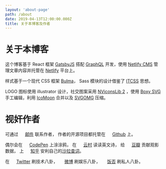 ```yaml
---
layout: 'about-page'
path: /about
date: 2019-04-13T12:00:00.000Z
title: 关于本博客及作者
---
```


# 关于本博客

这个博客基于 React 框架 [GatsbyJS](https://gatsbyjs.org) 搭配 [GraphQL](https://graphql.org/) 开发，使用 [Netlify CMS](https://www.netlifycms.org/) 管理文章内容并托管在 [Netlify](https://www.netlify.com/) 平台上。

样式基于一个现代 CSS 框架 [Bulma](https://bulma.io/)， Sass 模块的设计借鉴了 [ITCSS](https://itcss.io/) 思想。

LOGO 图标使用 illustrator 设计，社交图案采用 [NViconsLib 2](https://github.com/nullice/NViconsLib_Silhouette) ，使用 [Boxy SVG](https://boxy-svg.com/) 手工编辑，利用 [IcoMoon](https://icomoon.io/) 合并以及 [SVGOMG](https://jakearchibald.github.io/svgomg/) 压缩。

# 视奸作者

<style>
svg.social {
  width: 1em;
  height: 1em;
  position: relative;
  top: 2px;
}
</style>

可通过
<svg class="social">
  <use xlink:href="/img/symbol-defs.svg#icon-mail-circle" />
</svg>
[邮件](mailto:%73%74%72%61%79%62%75%67%73%40%67%6D%61%69%6C%2E%63%6F%6D) 联系作者，
作者的开源项目都托管在 
<svg class="social">
  <use xlink:href="/img/symbol-defs.svg#icon-github-circle" />
</svg>
[Github](https://github.com/crimx/) 上。

偶尔会在
<svg class="social">
  <use xlink:href="/img/symbol-defs.svg#icon-codepen-circle" />
</svg>
[CodePen](https://codepen.io/straybugs/) 上涂涂鸦，
在
<svg class="social">
  <use xlink:href="/img/symbol-defs.svg#icon-netease-music-circle" />
</svg>
[云村](https://music.163.com/user/home?id=44711994) 读读英文诗，
给
<svg class="social">
  <use xlink:href="/img/symbol-defs.svg#icon-douban-circle" />
</svg>
[豆瓣](https://www.douban.com/people/jaward) 贡献观影数据，
上
<svg class="social">
  <use xlink:href="/img/symbol-defs.svg#icon-zhihu-circle" />
</svg>
[知乎](https://www.zhihu.com/people/straybugs) 安利自己的[沙拉查词](https://github.com/crimx/ext-saladict)。


在
<svg class="social">
  <use xlink:href="/img/symbol-defs.svg#icon-twitter-circle" />
</svg>
[Twitter](https://twitter.com/straybugs/) 刷技术八卦，
<svg class="social">
  <use xlink:href="/img/symbol-defs.svg#icon-weibo-circle" />
</svg>
[微博](https://www.weibo.com/bananajaward) 刷娱乐八卦，
<svg class="social">
  <use xlink:href="/img/symbol-defs.svg#icon-fanfou-circle" />
</svg>
[饭否](https://fanfou.com/crimx) 刷私人八卦。
